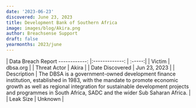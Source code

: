 ```yaml
---
date: '2023-06-23'
discovered: June 23, 2023
title: Development Bank of Southern Africa
image: images/blog/Akira.png
author: Breachsense Support
draft: false
yearmonths: 2023/june
---
```



| Data Breach Report
------------:     |:-------------:    | :-----:|
| Victim      | dbsa.org      | 
| Threat Actor      | Akira      | 
| Date Discovered      | Jun 23, 2023      | 
| Description      | The DBSA is a government-owned development finance institution, established in 1983, with the mandate to promote economic growth as well as regional integration for sustainable development projects and programmes in South Africa, SADC and the wider Sub Saharan Africa.      | 
| Leak Size      | Unknown      | 

